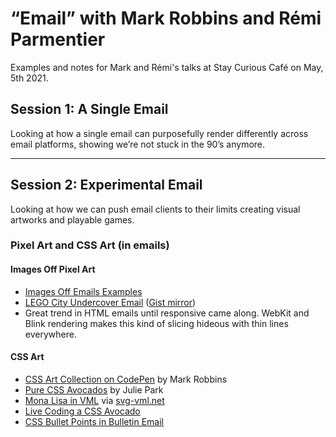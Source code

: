 # “Email” with Mark Robbins and Rémi Parmentier 

Examples and notes for Mark and Rémi's talks at Stay Curious Café on May, 5th 2021.

## Session 1: A Single Email

Looking at how a single email can purposefully render differently across email platforms, showing we’re not stuck in the 90’s anymore.

---

## Session 2: Experimental Email

Looking at how we can push email clients to their limits creating visual artworks and playable games. 

### Pixel Art and CSS Art (in emails)

#### Images Off Pixel Art

* [Images Off Emails Examples](https://imgur.com/a/ATAdThu)
* [LEGO City Undercover Email](https://useparcel.com/e/9b41a78a-cbdd-45e7-92fb-f0757447b8f4) ([Gist mirror](https://gist.github.com/hteumeuleu/3818eded96f066d7b48a83c732c89156))
* Great trend in HTML emails until responsive came along. WebKit and Blink rendering makes this kind of slicing hideous with thin lines everywhere.

#### CSS Art

* [CSS Art Collection on CodePen](https://codepen.io/collection/XmpLYx) by Mark Robbins
* [Pure CSS Avocados](https://codepen.io/juliepark/pen/dBXXNZ) by Julie Park
* [Mona Lisa in VML](https://gist.github.com/hteumeuleu/3818eded96f066d7b48a83c732c89156) via [svg-vml.net](https://web.archive.org/web/20100302191425/http://www.svg-vml.net/Joconde.htm)
* [Live Coding a CSS Avocado](https://useparcel.com/e/5939d7e3-02ac-450e-af73-5988aeb818a6)
* [CSS Bullet Points in Bulletin Email](https://reallygoodemails.com/emails/-welcome-to-bulletin)